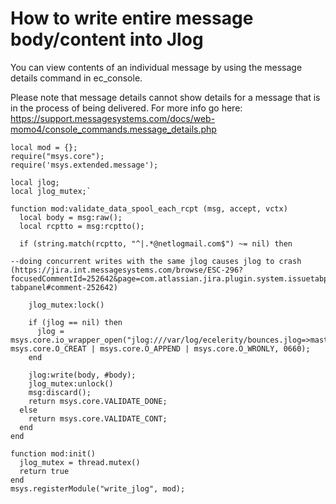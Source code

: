 
# How to write entire message body/content into Jlog

You can view contents of an individual message by using the message details command in ec\_console. 

Please note that message details cannot show details for a message that is in the process of being delivered. For more info go here:
[https://support.messagesystems.com/docs/web-momo4/console_commands.message_details.php
]()

```
local mod = {};
require("msys.core");
require('msys.extended.message');
  
local jlog;
local jlog_mutex;`
  
function mod:validate_data_spool_each_rcpt (msg, accept, vctx)
  local body = msg:raw();
  local rcptto = msg:rcptto();
  
  if (string.match(rcptto, "^|.*@netlogmail.com$") ~= nil) then
  
--doing concurrent writes with the same jlog causes jlog to crash (https://jira.int.messagesystems.com/browse/ESC-296?focusedCommentId=252642&page=com.atlassian.jira.plugin.system.issuetabpanels:comment-tabpanel#comment-252642)
    
    jlog_mutex:lock()
    
    if (jlog == nil) then
      jlog = msys.core.io_wrapper_open("jlog:///var/log/ecelerity/bounces.jlog=>master", msys.core.O_CREAT | msys.core.O_APPEND | msys.core.O_WRONLY, 0660);
    end
    
    jlog:write(body, #body);
    jlog_mutex:unlock()
    msg:discard();
    return msys.core.VALIDATE_DONE;
  else
    return msys.core.VALIDATE_CONT;
  end
end
  
function mod:init()
  jlog_mutex = thread.mutex()
  return true
end
msys.registerModule("write_jlog", mod);
```